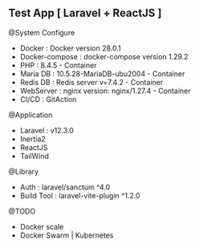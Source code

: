 ## Test App [ Laravel + ReactJS ]

@System Configure
- Docker : Docker version 28.0.1
- Docker-compose : docker-compose version 1.29.2
- PHP : 8.4.5 - Container
- Maria DB : 10.5.28-MariaDB-ubu2004 - Container
- Redis DB : Redis server v=7.4.2 - Container
- WebServer : nginx version: nginx/1.27.4 - Container
- CI/CD : GitAction
 
@Application
- Laravel : v12.3.0
- Inertia2
- ReactJS
- TailWind

@Library
- Auth : laravel/sanctum ^4.0
- Build Tool : laravel-vite-plugin ^1.2.0

@TODO
- Docker scale
- Docker Swarm | Kubernetes
